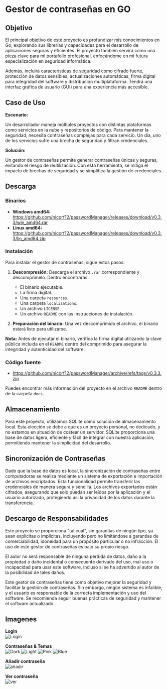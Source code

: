 # Gestor de contraseñas en GO

## Objetivo

El principal objetivo de este proyecto es profundizar mis conocimientos en Go, explorando sus librerías y capacidades para el desarrollo de aplicaciones seguras y eficientes. El proyecto también servirá como una pieza clave para mi portafolio profesional, enfocándome en mi futura especialización en seguridad informática.

Además, incluirá características de seguridad como cifrado fuerte, protección de datos sensibles, actualizaciones automáticas, firma digital para integridad del software y distribución multiplataforma. Tendrá una interfaz gráfica de usuario (GUI) para una experiencia más accesible.

## Caso de Uso

**Escenario:**

Un desarrollador maneja múltiples proyectos con distintas plataformas como servicios en la nube y repositorios de código. Para mantener la seguridad, necesita contraseñas complejas para cada servicio. Un día, uno de los servicios sufre una brecha de seguridad y filtran credenciales.

**Solución:**

Un gestor de contraseñas permite generar contraseñas únicas y seguras, evitando el riesgo de reutilización. Con esta herramienta, se mitiga el impacto de brechas de seguridad y se simplifica la gestión de credenciales.

## Descarga

### Binarios
- **Windows amd64:** https://github.com/nicorf12/passwordManager/releases/download/v0.3.3/win_amd64.rar
- **Linux amd64:** https://github.com/nicorf12/passwordManager/releases/download/v0.3.3/lin_amd64.zip

### Instalación

Para instalar el gestor de contraseñas, sigue estos pasos:

1. **Descompresión:**
   Descarga el archivo `.rar` correspondiente y descomprímelo. Dentro encontrarás:
   - El binario ejecutable.
   - La firma digital.
   - Una carpeta `resources`.
   - Una carpeta `localizations`.
   - Un archivo `LICENSE`.
   - Un archivo `README` con las instrucciones de instalación.

2. **Preparación del binario:**
   Una vez descomprimido el archivo, el binario estará listo para utilizarse.

**Nota:** Antes de ejecutar el binario, verifica la firma digital utilizando la clave pública incluida en el `README` dentro del comprimido para asegurar la integridad y autenticidad del software.

### Código fuente
- https://github.com/nicorf12/passwordManager/archive/refs/tags/v0.3.3.zip

Puedes encontrar más información del proyecto en el archivo `README` dentro de la carpeta `docs`.

## Almacenamiento
Para este proyecto, utilizamos SQLite como solución de almacenamiento local. Esta elección se debe a que es un proyecto personal, no dedicado, y no estamos en situación de costear un servidor. SQLite proporciona una base de datos ligera, eficiente y fácil de integrar con nuestra aplicación, permitiendo mantener la simplicidad del desarrollo.

## Sincronización de Contraseñas
Dado que la base de datos es local, la sincronización de contraseñas entre computadoras se realiza mediante un sistema de exportación e importación de archivos encriptados. Esta funcionalidad permite transferir las credenciales de manera segura y sencilla. Los archivos exportados están cifrados, asegurando que solo puedan ser leídos por la aplicación y el usuario autorizado, protegiendo así la privacidad de los datos durante la transferencia.

## Descargo de Responsabilidades

Este proyecto se proporciona "tal cual", sin garantías de ningún tipo, ya sean explícitas o implícitas, incluyendo pero no limitándose a garantías de comerciabilidad, idoneidad para un propósito particular o no infracción. El uso de este gestor de contraseñas es bajo su propio riesgo.

El autor no será responsable de ninguna pérdida de datos, daño a la propiedad o daño incidental o consecuente derivado del uso, mal uso o incapacidad para usar este software, incluso si se ha advertido al autor de la posibilidad de tales daños.

Este gestor de contraseñas tiene como objetivo mejorar la seguridad y facilitar la gestión de contraseñas. Sin embargo, ningún sistema es infalible, y el usuario es responsable de la correcta implementación y uso del software. Se recomienda seguir buenas prácticas de seguridad y mantener el software actualizado.

## Imagenes

**Login**<br>
![Login](screenshots/login.PNG)

**Contraseñas & Temas**<br>
![Dark](screenshots/dark%20theme.PNG)
![Light](screenshots/light%20theme.PNG)
![Pink](screenshots/pink%20theme.PNG)
![Blue](screenshots/blue%20theme.PNG)

**Añadir contraseña**<br>
![añadir](screenshots/añadir_contraseña.PNG)

**Ver contraseña**<br>
![ver](screenshots/ver.PNG)


